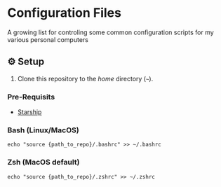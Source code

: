 # Configuration Files

A growing list for controling some common configuration scripts for my various personal computers

## ⚙️ Setup

1. Clone this repository to the _home_ directory (`~`).

### Pre-Requisits

- [Starship](https://starship.rs/)

### Bash (Linux/MacOS)
```
echo "source {path_to_repo}/.bashrc" >> ~/.bashrc
```

### Zsh (MacOS default)
```
echo "source {path_to_repo}/.zshrc" >> ~/.zshrc
```

